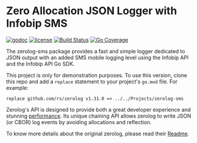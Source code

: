 # Zero Allocation JSON Logger with Infobip SMS

[![godoc](http://img.shields.io/badge/godoc-reference-blue.svg?style=flat)](https://godoc.org/github.com/rs/zerolog) [![license](http://img.shields.io/badge/license-MIT-red.svg?style=flat)](https://raw.githubusercontent.com/rs/zerolog/master/LICENSE) [![Build Status](https://github.com/rs/zerolog/actions/workflows/test.yml/badge.svg)](https://github.com/rs/zerolog/actions/workflows/test.yml) [![Go Coverage](https://github.com/rs/zerolog/wiki/coverage.svg)](https://raw.githack.com/wiki/rs/zerolog/coverage.html)

The zerolog-sms package provides a fast and simple logger dedicated to JSON output with an added SMS mobile logging level using the Infobip API and the Infobip API Go SDK.

This project is only for demonstration purposes. To use this version, clone this repo and add a `replace` statement to your project's `go.mod` file. For example:

```
replace github.com/rs/zerolog v1.31.0 => ../../Projects/zerolog-sms
```

Zerolog's API is designed to provide both a great developer experience and stunning [performance](#benchmarks). Its unique chaining API allows zerolog to write JSON (or CBOR) log events by avoiding allocations and reflection.

To know more details about the original zerolog, please read their [Readme](https://github.com/rs/zerolog).